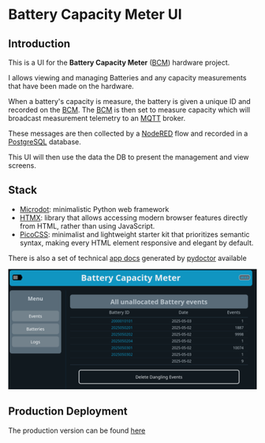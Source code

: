 Battery Capacity Meter UI
=========================

Introduction
------------

This is a UI for the **Battery Capacity Meter** ([BCM][]) hardware project.

I allows viewing and managing Batteries and any capacity measurements that have
been made on the hardware.

When a battery's capacity is measure, the battery is given a unique ID and
recorded on the [BCM][]. The [BCM][] is then set to measure capacity which will
broadcast measurement telemetry to an [MQTT][] broker.

These messages are then collected by a [NodeRED][] flow and recorded in a
[PostgreSQL][] database.

This UI will then use the data the DB to present the management and view
screens.

Stack
-----

* [Microdot][]: minimalistic Python web framework
* [HTMX][]: library that allows accessing modern browser features directly from
        HTML, rather than using JavaScript.
* [PicoCSS][]: minimalist and lightweight starter kit that prioritizes semantic
           syntax, making every HTML element responsive and elegant by default.

There is also a set of technical [app docs][] generated by [pydoctor][] available

![Screenshot](doc/img/Screenshot_1.png)

Production Deployment
---------------------

The production version can be found [here](http://darwin.gaul.za:8088/)


<!-- Links -->
[BCM]: http://gitlab.gaul.za/gaulnet/battery-capacity-meter
[MQTT]: https://mqtt.org
[NodeRED]: https://nodered.org/docs
[PostgreSQL]: https://www.postgresql.org/
[Microdot]: https://microdot.readthedocs.io/en/latest/
[HTMX]: https://htmx.org/
[PicoCSS]: https://picocss.com/
[pydoctor]: https://pydoctor.readthedocs.io/
[app docs]: http://gaulnet.pages.gaul.za/battery-capacity-meter-ui/

